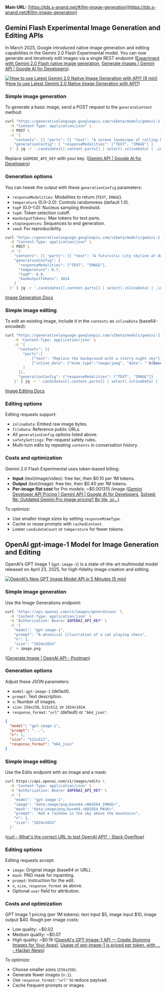 **Main URL:** [https://tds.s-anand.net/#/llm-image-generation](https://tds.s-anand.net/#/llm-image-generation)

## Gemini Flash Experimental Image Generation and Editing APIs

In March 2025, Google introduced native image generation and editing capabilities in the Gemini 2.0 Flash Experimental model. You can now generate and iteratively edit images via a single REST endpoint ([Experiment with Gemini 2.0 Flash native image generation](https://developers.googleblog.com/en/experiment-with-gemini-20-flash-native-image-generation/), [Generate images | Gemini API | Google AI for Developers](https://ai.google.dev/gemini-api/docs/image-generation)).

[![How to use Latest Gemini 2.0 Native Image Generation with API? (9 min)](https://i.ytimg.com/vi_webp/wgs4UYx6quY/sddefault.webp)](https://youtu.be/wgs4UYx6quY) ([How to use Latest Gemini 2.0 Native Image Generation with API?](https://www.youtube.com/watch?v=wgs4UYx6quY))

### Simple image generation

To generate a basic image, send a POST request to the `generateContent` method:

```bash
curl "https://generativelanguage.googleapis.com/v1beta/models/gemini-2.0-flash-exp-image-generation:generateContent?key=$GEMINI_API_KEY" \
  -H "Content-Type: application/json" \
  -X POST \
  -d '{
    "contents": [{ "parts": [{ "text": "A serene landscape of rolling hills at sunrise, digital art" }] }],
    "generationConfig": { "responseModalities": ["TEXT", "IMAGE"] }
  }' | jq -r '.candidates[].content.parts[] | select(.inlineData) | .inlineData.data' | base64 --decode > image.png
```

Replace `$GEMINI_API_KEY` with your key. ([Gemini API | Google AI for Developers](https://ai.google.dev/gemini-api/docs))

### Generation options

You can tweak the output with these `generationConfig` parameters:

- `responseModalities`: Modalities to return (`TEXT`, `IMAGE`).
- `temperature` (0.0–2.0): Controls randomness (default 1.0).
- `topP` (0.0–1.0): Nucleus sampling threshold.
- `topK`: Token selection cutoff.
- `maxOutputTokens`: Max tokens for text parts.
- `stopSequences`: Sequences to end generation.
- `seed`: For reproducibility.

```bash
curl "https://generativelanguage.googleapis.com/v1beta/models/gemini-2.0-flash-exp-image-generation:generateContent?key=$GEMINI_API_KEY" \
  -H "Content-Type: application/json" \
  -X POST \
  -d '{
    "contents": [{ "parts": [{ "text": "A futuristic city skyline at dusk, neon lights" }] }],
    "generationConfig": {
      "responseModalities": ["TEXT", "IMAGE"],
      "temperature": 0.7,
      "topP": 0.9,
      "maxOutputTokens": 1024
    }
  }' | jq -r '.candidates[].content.parts[] | select(.inlineData) | .inlineData.data' | base64 --decode > image.png
```

[Image Generation Docs](https://ai.google.dev/gemini-api/docs/image-generation)

### Simple image editing

To edit an existing image, include it in the `contents` as `inlineData` (base64-encoded):

```bash
curl "https://generativelanguage.googleapis.com/v1beta/models/gemini-2.0-flash-exp-image-generation:generateContent?key=$GEMINI_API_KEY" \
    -H 'Content-Type: application/json' \
    -d '{
      "contents": [{
        "parts":[
            {"text": "Replace the background with a starry night sky"},
            {"inline_data": {"mime_type":"image/jpeg", "data": "'$(base64 -w 0 cat.jpg)'"}}
        ]
      }],
      "generationConfig": {"responseModalities": ["TEXT", "IMAGE"]}
    }' | jq -r '.candidates[].content.parts[] | select(.inlineData) | .inlineData.data' | base64 --decode > image.png
```

[Image Editing Docs](https://ai.google.dev/gemini-api/docs/image-generation)

### Editing options

Editing requests support:

- `inlineData`: Embed raw image bytes.
- `fileData`: Reference public URLs.
- All `generationConfig` options listed above.
- `safetySettings`: Per-request safety rules.
- Multi-turn edits by repeating `contents` in conversation history.

### Costs and optimization

Gemini 2.0 Flash Experimental uses token-based billing:

- **Input** (text/image/video): free tier, then $0.10 per 1M tokens.
- **Output** (text/image): free tier, then $0.40 per 1M tokens.
- **Per-image flat cost** for Pro models: ~$0.001315 /image ([Gemini Developer API Pricing | Gemini API | Google AI for Developers](https://ai.google.dev/gemini-api/docs/pricing), [Solved: Re: Outdated Gemini Pro image pricing? By tile, or...](https://www.googlecloudcommunity.com/gc/AI-ML/Outdated-Gemini-Pro-image-pricing-By-tile-or-by-image/m-p/813755)).

To optimize:

- Use smaller image sizes by setting `responseMimeType`.
- Cache or reuse prompts with `cachedContent`.
- Lower `candidateCount` or `temperature` for fewer tokens.

## OpenAI gpt-image-1 Model for Image Generation and Editing

OpenAI’s GPT Image 1 (`gpt-image-1`) is a state-of-the-art multimodal model released on April 23, 2025, for high-fidelity image creation and editing.

[![OpenAI’s New GPT Image Model API in 5 Minutes (5 min)](https://i.ytimg.com/vi_webp/k-G71JZA75A/sddefault.webp)](https://youtu.be/k-G71JZA75A)

### Simple image generation

Use the Image Generations endpoint:

```bash
curl 'https://api.openai.com/v1/images/generations' \
  -H 'Content-Type: application/json' \
  -H "Authorization: Bearer $OPENAI_API_KEY" \
  -d '{
    "model": "gpt-image-1",
    "prompt": "A whimsical illustration of a cat playing chess",
    "n": 1,
    "size": "1024x1024"
  }' > image.png
```

([Generate Image | OpenAI API - Postman](https://www.postman.com/devrel/openai/request/riub8s3/generate-image))

### Generation options

Adjust these JSON parameters:

- `model`: `gpt-image-1` (default).
- `prompt`: Text description.
- `n`: Number of images.
- `size`: `256x256`, `512x512`, or `1024x1024`.
- `response_format`: `"url"` (default) or `"b64_json"`.

```json
{
  "model": "gpt-image-1",
  "prompt": "...",
  "n": 2,
  "size": "512x512",
  "response_format": "b64_json"
}
```

### Simple image editing

Use the Edits endpoint with an image and a mask:

```bash
curl https://api.openai.com/v1/images/edits \
  -H 'Content-Type: application/json' \
  -H "Authorization: Bearer $OPENAI_API_KEY" \
  -d '{
    "model": "gpt-image-1",
    "image": "data:image/png;base64,<BASE64_IMAGE>",
    "mask": "data:image/png;base64,<BASE64_MASK>",
    "prompt": "Add a rainbow in the sky above the mountains",
    "n": 1,
    "size": "1024x1024"
  }'
```

([curl - What's the correct URL to test OpenAI API? - Stack Overflow](https://stackoverflow.com/questions/75041247/whats-the-correct-url-to-test-openai-api))

### Editing options

Editing requests accept:

- `image`: Original image (base64 or URL).
- `mask`: PNG mask for inpainting.
- `prompt`: Instruction for the edit.
- `n`, `size`, `response_format` as above.
- Optional `user` field for attribution.

### Costs and optimization

GPT Image 1 pricing (per 1M tokens): text input $5, image input $10, image output $40. Rough per-image costs:

- Low quality: ~$0.02
- Medium quality: ~$0.07
- High quality: ~$0.19 ([OpenAI's GPT-Image-1 API — Create Stunning Images for Your Apps!](https://medium.com/h7w/openais-gpt-image-1-api-create-stunning-images-for-your-apps-902c4f6745b1), [Usage of gpt-image-1 is priced per token, with ... - Hacker News](https://news.ycombinator.com/item?id=43787769))

To optimize:

- Choose smaller sizes (`256x256`).
- Generate fewer images (`n:1`).
- Use `response_format:"url"` to reduce payload.
- Cache frequent prompts or images.
